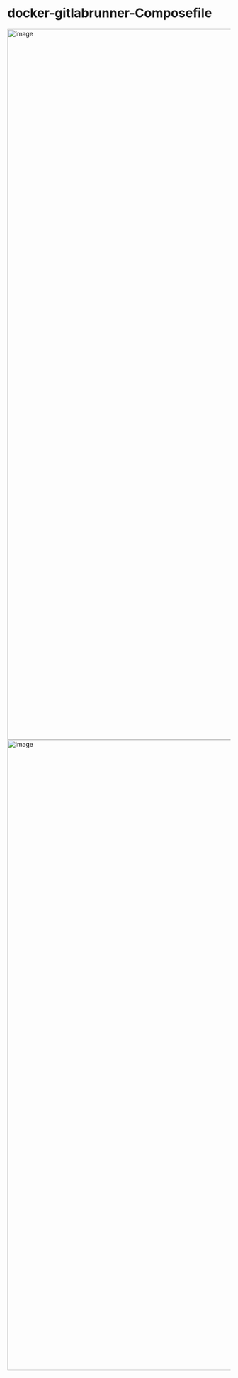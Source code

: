 # docker-gitlabrunner-Composefile

<img width="2560" height="1600" alt="image" src="https://github.com/user-attachments/assets/8ddbeef4-5bc5-4ebf-a13f-3e699580add0" />

<img width="2540" height="1420" alt="image" src="https://github.com/user-attachments/assets/ad2fafa0-d1b1-4495-8d33-96770b2f75aa" />
